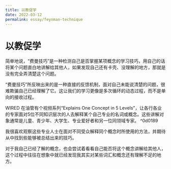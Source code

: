 ```yaml
---
title: 以教促学
date: 2022-03-12
permalink: essay/feynman-technique
---
```

# 以教促学

简单地说，“费曼技巧”是一种检测自己是否掌握某项概念的学习技巧，用自己的话将某个问题直白地讲解给其他人，如果发现自己还有卡壳、没理解的地方，那就是没有完全弄清楚这个问题。

“费曼技巧”所反映出来的是一种直接的反馈机制，面对自己未能说清楚的问题，很难欺骗自己已经理解了它。这让我们的学习更像是多次循环的动态过程，而不是单向的接收过程。

WIRED 在油管有个视频系列“Explains One Concept in 5 Levels”，让各行各业的专家面对5位不同知识层次的人去解释某个自己专业的名词或概念。这些讲解对象通常是儿童、青少年、大学生、专业爱好者和另一位同领域专家。 ^0d0189

我很喜欢观察这些专业人士在面对不同受众解释同个概念时所使用的方法，并期待从中找到些能够被总结出来的技巧。

对于我自己已经了解的概念，也会尝试着看看自己能否将这个概念讲解给其他人，这个过程中往往在想象中就已经发现我其实对某些词汇和概念还有理解不足的地方。
